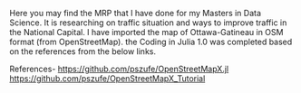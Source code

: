 Here you may find the MRP that I have done for my Masters in Data Science. It is researching on traffic situation and ways to improve traffic in the National Capital. I have imported the map of Ottawa-Gatineau in OSM format (from OpenStreetMap). the Coding  in Julia 1.0 was completed based on the references from the below links.


References-
https://github.com/pszufe/OpenStreetMapX.jl
https://github.com/pszufe/OpenStreetMapX_Tutorial
